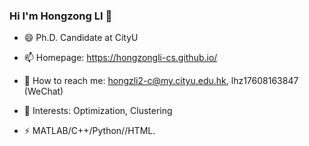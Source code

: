 ### Hi I'm Hongzong LI 👋
- 😄 Ph.D. Candidate at CityU

- 📫 Homepage: https://hongzongli-cs.github.io/

- 🤔 How to reach me: hongzli2-c@my.cityu.edu.hk, lhz17608163847 (WeChat)

- 💬 Interests:  Optimization, Clustering

- ⚡  MATLAB/C++/Python//HTML.

  <!--
  **HongzongLI-CS/HongzongLI-CS** is a ✨ _special_ ✨ repository because its `README.md` (this file) appears on your GitHub profile.

Here are some ideas to get you started:

- 🔭 I’m currently working on ...
- 🌱 I’m currently learning ...
- 👯 I’m looking to collaborate on ...
- 🤔 I’m looking for help with ...
- 💬 Ask me about ...
- 📫 How to reach me: ...
- 😄 Pronouns: ...
- ⚡ Fun fact: ...
-->
